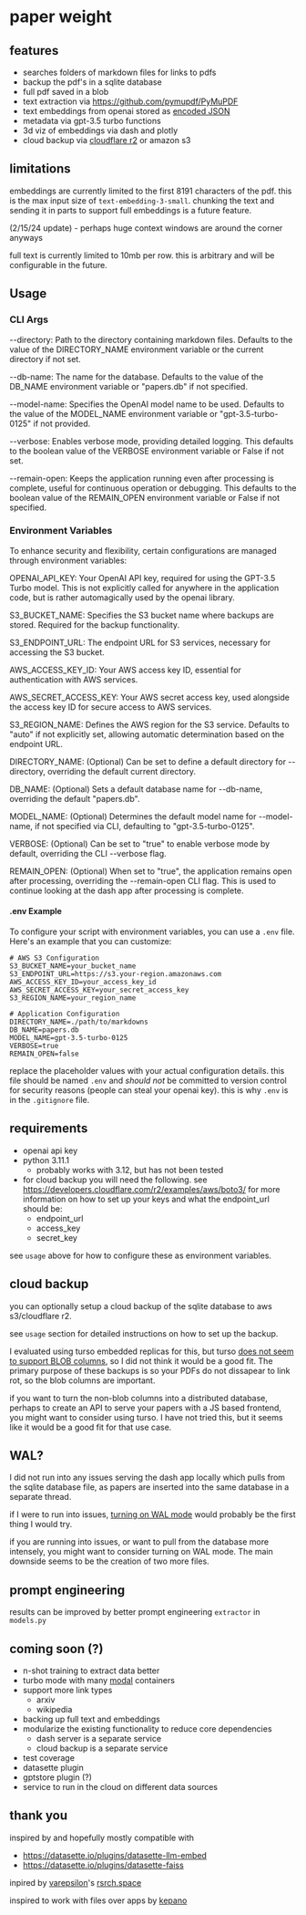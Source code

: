 # paper weight

## features
- searches folders of markdown files for links to pdfs
- backup the pdf's in a sqlite database
- full pdf saved in a blob
- text extraction via https://github.com/pymupdf/PyMuPDF
- text embeddings from openai stored as [encoded JSON](https://datasette.io/plugins/datasette-faiss#user-content-configuration)
- metadata via gpt-3.5 turbo functions
- 3d viz of embeddings via dash and plotly
- cloud backup via [cloudflare r2](https://developers.cloudflare.com/r2/examples/aws/boto3/) or amazon s3

## limitations

embeddings are currently limited to the first 8191 characters of the pdf.  this is the max input size of `text-embedding-3-small`. chunking the text and sending it in parts to support full embeddings is a future feature.

(2/15/24 update) - perhaps huge context windows are around the corner anyways

full text is currently limited to 10mb per row. this is arbitrary and will be configurable in the future.

## Usage

### CLI Args
--directory: Path to the directory containing markdown files. Defaults to the value of the DIRECTORY_NAME environment variable or the current directory if not set.

--db-name: The name for the database. Defaults to the value of the DB_NAME environment variable or "papers.db" if not specified.

--model-name: Specifies the OpenAI model name to be used. Defaults to the value of the MODEL_NAME environment variable or "gpt-3.5-turbo-0125" if not provided.

--verbose: Enables verbose mode, providing detailed logging. This defaults to the boolean value of the VERBOSE environment variable or False if not set.

--remain-open: Keeps the application running even after processing is complete, useful for continuous operation or debugging. This defaults to the boolean value of the REMAIN_OPEN environment variable or False if not specified.

### Environment Variables
To enhance security and flexibility, certain configurations are managed through environment variables:

OPENAI_API_KEY: Your OpenAI API key, required for using the GPT-3.5 Turbo model. This is not explicitly called for anywhere in the application code, but is rather automagically used by the openai library.

S3_BUCKET_NAME: Specifies the S3 bucket name where backups are stored. Required for the backup functionality.

S3_ENDPOINT_URL: The endpoint URL for S3 services, necessary for accessing the S3 bucket.

AWS_ACCESS_KEY_ID: Your AWS access key ID, essential for authentication with AWS services.

AWS_SECRET_ACCESS_KEY: Your AWS secret access key, used alongside the access key ID for secure access to AWS services.

S3_REGION_NAME: Defines the AWS region for the S3 service. Defaults to "auto" if not explicitly set, allowing automatic determination based on the endpoint URL.

DIRECTORY_NAME: (Optional) Can be set to define a default directory for --directory, overriding the default current directory.

DB_NAME: (Optional) Sets a default database name for --db-name, overriding the default "papers.db".

MODEL_NAME: (Optional) Determines the default model name for --model-name, if not specified via CLI, defaulting to "gpt-3.5-turbo-0125".

VERBOSE: (Optional) Can be set to "true" to enable verbose mode by default, overriding the CLI --verbose flag.

REMAIN_OPEN: (Optional) When set to "true", the application remains open after processing, overriding the --remain-open CLI flag. This is used to continue looking at the dash app after processing is complete.

#### .env Example
To configure your script with environment variables, you can use a `.env` file. Here's an example that you can customize:

```
# AWS S3 Configuration
S3_BUCKET_NAME=your_bucket_name
S3_ENDPOINT_URL=https://s3.your-region.amazonaws.com
AWS_ACCESS_KEY_ID=your_access_key_id
AWS_SECRET_ACCESS_KEY=your_secret_access_key
S3_REGION_NAME=your_region_name

# Application Configuration
DIRECTORY_NAME=./path/to/markdowns
DB_NAME=papers.db
MODEL_NAME=gpt-3.5-turbo-0125
VERBOSE=true
REMAIN_OPEN=false
```

replace the placeholder values with your actual configuration details. this file should be named `.env` and *should not* be committed to version control for security reasons (people can steal your openai key). this is why `.env` is in the `.gitignore` file.

## requirements
- openai api key
- python 3.11.1
   - probably works with 3.12, but has not been tested
- for cloud backup you will need the following. see https://developers.cloudflare.com/r2/examples/aws/boto3/ for more information on how to set up your keys and what the endpoint_url should be:
   - endpoint_url
   - access_key
   - secret_key

see `usage` above for how to configure these as environment variables.


## cloud backup

you can optionally setup a cloud backup of the sqlite database to aws s3/cloudflare r2.


see `usage` section for detailed instructions on how to set up the  backup.

I evaluated using turso embedded replicas for this, but turso [does not seem to support BLOB columns](https://github.com/tursodatabase/libsql-experimental-python/blob/29c6a23557ee028fbff415afc5486df13644c191/src/lib.rs#L370), so I did not think it would be a good fit. The primary purpose of these backups is so your PDFs do not dissapear to link rot, so the blob columns are important.


if you want to turn the non-blob columns into a distributed database, perhaps to create an API to serve your papers with a JS based frontend, you might want to consider using turso. I have not tried this, but it seems like it would be a good fit for that use case.

## WAL?

I did not run into any issues serving the dash app locally which pulls from the sqlite database file, as papers are inserted into the same database in a separate thread.

if I were to run into issues, [turning on WAL mode](https://til.simonwillison.net/sqlite/enabling-wal-mode) would probably be the first thing I would try.

if you are running into issues, or want to pull from the database more intensely, you might want to consider turning on WAL mode. The main downside seems to be the creation of two more files.

## prompt engineering

results can be improved by better prompt engineering `extractor` in `models.py`


## coming soon (?)
- n-shot training to extract data better
- turbo mode with many [modal](https://modal.com/) containers
- support more link types
   - arxiv
   - wikipedia
- backing up full text and embeddings
- modularize the existing functionality to reduce core dependencies
   - dash server is a separate service
   - cloud backup is a separate service
- test coverage
- datasette plugin
- gptstore plugin (?)
- service to run in the cloud on different data sources



## thank you
inspired by and hopefully mostly compatible with
- https://datasette.io/plugins/datasette-llm-embed
- https://datasette.io/plugins/datasette-faiss

inpired by [varepsilon](https://twitter.com/var_epsilon)'s [rsrch.space](https://github.com/ishan0102/rsrch.space)

inspired to work with files over apps by [kepano](https://twitter.com/kepano/status/1675626836821409792)
